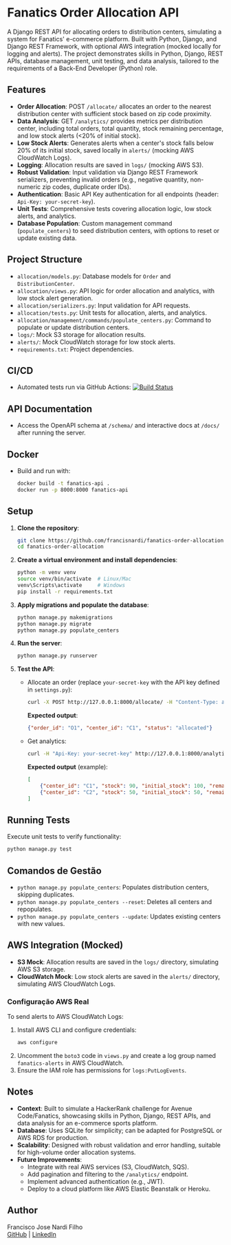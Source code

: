 # Fanatics Order Allocation API

A Django REST API for allocating orders to distribution centers, simulating a system for Fanatics' e-commerce platform. Built with Python, Django, and Django REST Framework, with optional AWS integration (mocked locally for logging and alerts). The project demonstrates skills in Python, Django, REST APIs, database management, unit testing, and data analysis, tailored to the requirements of a Back-End Developer (Python) role.

## Features
- **Order Allocation**: POST `/allocate/` allocates an order to the nearest distribution center with sufficient stock based on zip code proximity.
- **Data Analysis**: GET `/analytics/` provides metrics per distribution center, including total orders, total quantity, stock remaining percentage, and low stock alerts (<20% of initial stock).
- **Low Stock Alerts**: Generates alerts when a center's stock falls below 20% of its initial stock, saved locally in `alerts/` (mocking AWS CloudWatch Logs).
- **Logging**: Allocation results are saved in `logs/` (mocking AWS S3).
- **Robust Validation**: Input validation via Django REST Framework serializers, preventing invalid orders (e.g., negative quantity, non-numeric zip codes, duplicate order IDs).
- **Authentication**: Basic API Key authentication for all endpoints (header: `Api-Key: your-secret-key`).
- **Unit Tests**: Comprehensive tests covering allocation logic, low stock alerts, and analytics.
- **Database Population**: Custom management command (`populate_centers`) to seed distribution centers, with options to reset or update existing data.

## Project Structure
- `allocation/models.py`: Database models for `Order` and `DistributionCenter`.
- `allocation/views.py`: API logic for order allocation and analytics, with low stock alert generation.
- `allocation/serializers.py`: Input validation for API requests.
- `allocation/tests.py`: Unit tests for allocation, alerts, and analytics.
- `allocation/management/commands/populate_centers.py`: Command to populate or update distribution centers.
- `logs/`: Mock S3 storage for allocation results.
- `alerts/`: Mock CloudWatch storage for low stock alerts.
- `requirements.txt`: Project dependencies.

## CI/CD
- Automated tests run via GitHub Actions: [![Build Status](https://github.com/francisnardi/fanatics/workflows/CI/badge.svg)](https://github.com/francisnardi/fanatics/actions)

## API Documentation
- Access the OpenAPI schema at `/schema/` and interactive docs at `/docs/` after running the server.

## Docker
- Build and run with:
  ```bash
  docker build -t fanatics-api .
  docker run -p 8000:8000 fanatics-api

## Setup
1. **Clone the repository**:
   ```bash
   git clone https://github.com/francisnardi/fanatics-order-allocation.git
   cd fanatics-order-allocation
   ```

2. **Create a virtual environment and install dependencies**:
   ```bash
   python -m venv venv
   source venv/bin/activate  # Linux/Mac
   venv\Scripts\activate     # Windows
   pip install -r requirements.txt
   ```

3. **Apply migrations and populate the database**:
   ```bash
   python manage.py makemigrations
   python manage.py migrate
   python manage.py populate_centers
   ```

4. **Run the server**:
   ```bash
   python manage.py runserver
   ```

5. **Test the API**:
   - Allocate an order (replace `your-secret-key` with the API key defined in `settings.py`):
     ```bash
     curl -X POST http://127.0.0.1:8000/allocate/ -H "Content-Type: application/json" -H "Api-Key: your-secret-key" -d '{"order_id": "O1", "quantity": 10, "zip_code": "10001"}'
     ```
     **Expected output**:
     ```json
     {"order_id": "O1", "center_id": "C1", "status": "allocated"}
     ```
   - Get analytics:
     ```bash
     curl -H "Api-Key: your-secret-key" http://127.0.0.1:8000/analytics/
     ```
     **Expected output** (example):
     ```json
     [
         {"center_id": "C1", "stock": 90, "initial_stock": 100, "remaining_percentage": 90.0, "low_stock_alert": false, "total_orders": 1, "total_quantity": 10},
         {"center_id": "C2", "stock": 50, "initial_stock": 50, "remaining_percentage": 100.0, "low_stock_alert": false, "total_orders": 0, "total_quantity": 0}
     ]
     ```

## Running Tests
Execute unit tests to verify functionality:
```bash
python manage.py test
```

## Comandos de Gestão
- `python manage.py populate_centers`: Populates distribution centers, skipping duplicates.
- `python manage.py populate_centers --reset`: Deletes all centers and repopulates.
- `python manage.py populate_centers --update`: Updates existing centers with new values.

## AWS Integration (Mocked)
- **S3 Mock**: Allocation results are saved in the `logs/` directory, simulating AWS S3 storage.
- **CloudWatch Mock**: Low stock alerts are saved in the `alerts/` directory, simulating AWS CloudWatch Logs.

### Configuração AWS Real
To send alerts to AWS CloudWatch Logs:
1. Install AWS CLI and configure credentials:
   ```bash
   aws configure
   ```
2. Uncomment the `boto3` code in `views.py` and create a log group named `fanatics-alerts` in AWS CloudWatch.
3. Ensure the IAM role has permissions for `logs:PutLogEvents`.

## Notes
- **Context**: Built to simulate a HackerRank challenge for Avenue Code/Fanatics, showcasing skills in Python, Django, REST APIs, and data analysis for an e-commerce sports platform.
- **Database**: Uses SQLite for simplicity; can be adapted for PostgreSQL or AWS RDS for production.
- **Scalability**: Designed with robust validation and error handling, suitable for high-volume order allocation systems.
- **Future Improvements**:
  - Integrate with real AWS services (S3, CloudWatch, SQS).
  - Add pagination and filtering to the `/analytics/` endpoint.
  - Implement advanced authentication (e.g., JWT).
  - Deploy to a cloud platform like AWS Elastic Beanstalk or Heroku.

## Author
Francisco Jose Nardi Filho  
[GitHub](https://github.com/francisnardi) | [LinkedIn](https://linkedin.com/in/francisnardi)